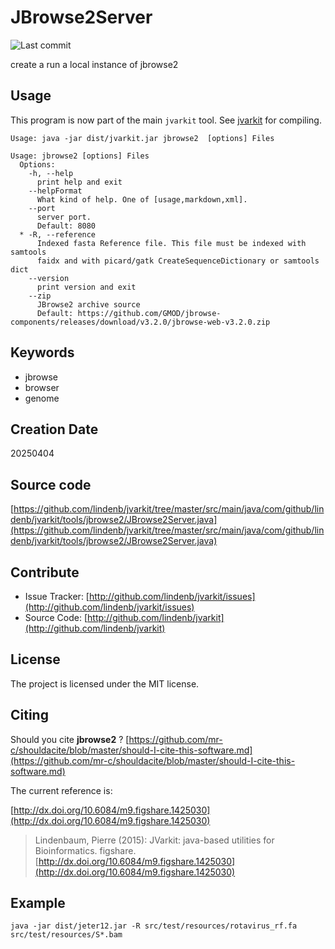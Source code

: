 # JBrowse2Server

![Last commit](https://img.shields.io/github/last-commit/lindenb/jvarkit.png)

create a run a local instance of jbrowse2


## Usage


This program is now part of the main `jvarkit` tool. See [jvarkit](JvarkitCentral.md) for compiling.


```
Usage: java -jar dist/jvarkit.jar jbrowse2  [options] Files

Usage: jbrowse2 [options] Files
  Options:
    -h, --help
      print help and exit
    --helpFormat
      What kind of help. One of [usage,markdown,xml].
    --port
      server port.
      Default: 8080
  * -R, --reference
      Indexed fasta Reference file. This file must be indexed with samtools 
      faidx and with picard/gatk CreateSequenceDictionary or samtools dict
    --version
      print version and exit
    --zip
      JBrowse2 archive source
      Default: https://github.com/GMOD/jbrowse-components/releases/download/v3.2.0/jbrowse-web-v3.2.0.zip

```


## Keywords

 * jbrowse
 * browser
 * genome



## Creation Date

20250404

## Source code 

[https://github.com/lindenb/jvarkit/tree/master/src/main/java/com/github/lindenb/jvarkit/tools/jbrowse2/JBrowse2Server.java](https://github.com/lindenb/jvarkit/tree/master/src/main/java/com/github/lindenb/jvarkit/tools/jbrowse2/JBrowse2Server.java)


## Contribute

- Issue Tracker: [http://github.com/lindenb/jvarkit/issues](http://github.com/lindenb/jvarkit/issues)
- Source Code: [http://github.com/lindenb/jvarkit](http://github.com/lindenb/jvarkit)

## License

The project is licensed under the MIT license.

## Citing

Should you cite **jbrowse2** ? [https://github.com/mr-c/shouldacite/blob/master/should-I-cite-this-software.md](https://github.com/mr-c/shouldacite/blob/master/should-I-cite-this-software.md)

The current reference is:

[http://dx.doi.org/10.6084/m9.figshare.1425030](http://dx.doi.org/10.6084/m9.figshare.1425030)

> Lindenbaum, Pierre (2015): JVarkit: java-based utilities for Bioinformatics. figshare.
> [http://dx.doi.org/10.6084/m9.figshare.1425030](http://dx.doi.org/10.6084/m9.figshare.1425030)



## Example

```
java -jar dist/jeter12.jar -R src/test/resources/rotavirus_rf.fa src/test/resources/S*.bam
```


